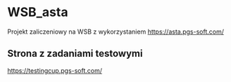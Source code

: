 # WSB_asta
Projekt zaliczeniowy na WSB z wykorzystaniem https://asta.pgs-soft.com/

## Strona z zadaniami testowymi
https://testingcup.pgs-soft.com/